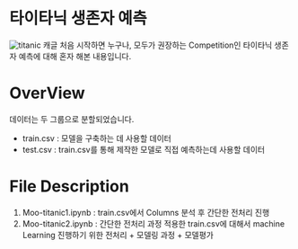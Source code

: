 # 타이타닉 생존자 예측
![titanic](https://user-images.githubusercontent.com/69240893/132626842-eac06036-0ded-4dc1-9234-5bba04723aff.PNG)
캐글 처음 시작하면 누구나, 모두가 권장하는 Competition인 타이타닉 생존자 예측에 대해 혼자 해본 내용입니다.

# OverView
데이터는 두 그룹으로 분할되었습니다.
- train.csv : 모델을 구축하는 데 사용할 데이터
- test.csv : train.csv를 통해 제작한 모델로 직접 예측하는데 사용할 데이터

# File Description
1. Moo-titanic1.ipynb : train.csv에서 Columns 분석 후 간단한 전처리 진행
2. Moo-titanic2.ipynb : 간단한 전처리 과정 적용한 train.csv에 대해서 machine Learning 진행하기 위한 전처리 + 모델링 과정 + 모델평가
